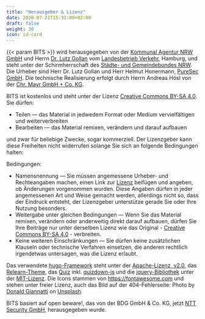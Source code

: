 ```yaml
---
title: "Herausgeber & Lizenz"
date: 2020-07-21T15:32:09+02:00
draft: false
weight: 30
icon: id-card
---
```


{{< param BITS >}} wird herausgegeben von der [Kommunal Agentur NRW GmbH](https://www.kommunalagenturnrw.de) und Herrn [Dr. Lutz Gollan](mailto:g@backbeat.eu) vom [Landesbetrieb Verkehr](https://www.hamburg.de/lbv), Hamburg, und steht unter der Schirmherrschaft des [Städte- und Gemeindebundes NRW](https://www.kommunen.nrw). Die Urheber sind Herr Dr. Lutz Gollan und Herr Helmut Honermann, [PureSec GmbH](https://puresec.de). Die technische Realisierung erfolgt durch Herrn Andreas Hösl von der [Chr. Mayr GmbH + Co. KG](https://www.mayr.com).

BITS ist kostenlos und steht unter der Lizenz [Creative Commons BY-SA 4.0](https://creativecommons.org/licenses/by-sa/4.0/deed.de). Sie dürfen:

- Teilen — das Material in jedwedem Format oder Medium vervielfältigen und weiterverbreiten
- Bearbeiten — das Material remixen, verändern und darauf aufbauen

und zwar für beliebige Zwecke, sogar kommerziell. Der Lizenzgeber kann diese Freiheiten nicht widerrufen solange Sie sich an folgende Bedingungen halten:

Bedingungen:

- Namensnennung — Sie müssen angemessene Urheber- und Rechteangaben machen, einen Link zur [Lizenz](https://www.bits-training.de/training/herausgeber-und-lizenz/)  beifügen und angeben, ob Änderungen vorgenommen wurden. Diese Angaben dürfen in jeder angemessenen Art und Weise gemacht werden, allerdings nicht so, dass der Eindruck entsteht, der Lizenzgeber unterstütze gerade Sie oder Ihre Nutzung besonders.
- Weitergabe unter gleichen Bedingungen — Wenn Sie das Material remixen, verändern oder anderweitig direkt darauf aufbauen, dürfen Sie Ihre Beiträge nur unter derselben Lizenz wie das Original - [Creative Commons BY-SA 4.0](https://creativecommons.org/licenses/by-sa/4.0/deed.de) - verbreiten.
- Keine weiteren Einschränkungen — Sie dürfen keine zusätzlichen Klauseln oder technische Verfahren einsetzen, die anderen rechtlich irgendetwas untersagen, was die Lizenz erlaubt.

Das verwendete [hugo-Framework](https://gohugo.io/) steht unter der [Apache-Lizenz, v2.0](https://www.apache.org/licenses/LICENSE-2.0), das [Relearn-Theme](https://themes.gohugo.io/hugo-theme-relearn/), das [Quiz](https://bonartm.github.io/hugo-quiz/) inkl. [quizdown-js](https://github.com/bonartm/quizdown-js) und die [jquery-Bibliothek](https://jquery.com) unter der [MIT-Lizenz](https://opensource.org/licenses/MIT). Die Icons stammen von https://fontawesome.com und stehen unter freier Lizenz, auch das Bild auf der 404-Fehlerseite: Photo by [Donald Giannatti](https://unsplash.com/@wizwow?utm_source=unsplash&utm_medium=referral&utm_content=creditCopyText) on [Unsplash](https://unsplash.com/s/photos/deadend?utm_source=unsplash&utm_medium=referral&utm_content=creditCopyText).

BITS basiert auf open beware!, das von der BDG GmbH & Co. KG, jetzt [NTT Security GmbH](https://www.nttsecurity.com/de-de), herausgegeben wurde.
